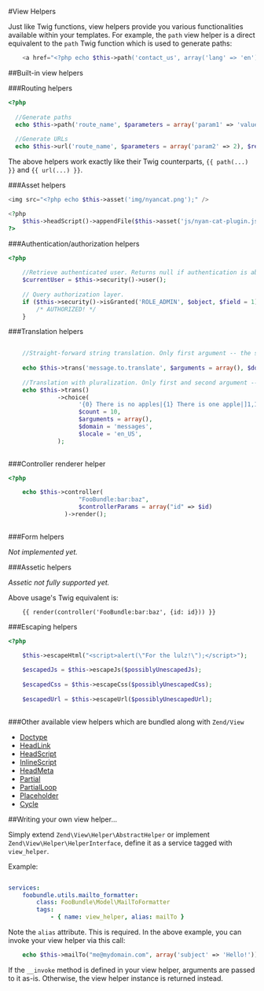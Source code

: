#View Helpers

Just like Twig functions, view helpers provide you various functionalities available within your templates. For example, the `path` view helper is a direct equivalent to the `path` Twig function which is used to generate paths:

```php
    <a href="<?php echo $this->path('contact_us', array('lang' => 'en')) ?>">Contact Us</a>
```

##Built-in view helpers

###Routing helpers

```php
<?php
  
  //Generate paths
  echo $this->path('route_name', $parameters = array('param1' => 'value1'), $relative = false);
  
  //Generate URLs
  echo $this->url('route_name', $parameters = array('param2' => 2), $relative = false);

```

The above helpers work exactly like their Twig counterparts, `{{ path(...) }}` and `{{ url(...) }}`.

###Asset helpers

```php
<img src="<?php echo $this->asset('img/nyancat.png');" />

<?php
    $this->headScript()->appendFile($this->asset('js/nyan-cat-plugin.js'));
?>
```

###Authentication/authorization helpers

```php
<?php
    
    //Retrieve authenticated user. Returns null if authentication is absent in security context.
    $currentUser = $this->security()->user();
    
    // Query authorization layer.
    if ($this->security()->isGranted('ROLE_ADMIN', $object, $field = 1)) {
        /* AUTHORIZED! */
    }
```

###Translation helpers
```php
    
    //Straight-forward string translation. Only first argument -- the string key -- is required.
    
    echo $this->trans('message.to.translate', $arguments = array(), $domain = 'FooBundle', $locale = 'fr_FR');
    
    //Translation with pluralization. Only first and second argument -- the string key and count -- are required.
    echo $this->trans()
              ->choice(
                    '{0} There is no apples|{1} There is one apple|]1,Inf[ There are %count% apples',
                    $count = 10,
                    $arguments = array(),
                    $domain = 'messages',
                    $locale = 'en_US',
              );
    
```

###Controller renderer helper

```php
<?php

    echo $this->controller(
                    "FooBundle:bar:baz",
                    $controllerParams = array("id" => $id)
                )->render();
    
```

###Form helpers

_Not implemented yet._

###Assetic helpers

_Assetic not fully supported yet._

Above usage's Twig equivalent is:

```twig
    {{ render(controller('FooBundle:bar:baz', {id: id})) }}
```

###Escaping helpers

```php
<?php

    $this->escapeHtml("<script>alert(\"For the lulz!\");</script>");
    
    $escapedJs = $this->escapeJs($possiblyUnescapedJs);
    
    $escapedCss = $this->escapeCss($possiblyUnescapedCss);
    
    $escapedUrl = $this->escapeUrl($possiblyUnescapedUrl);
    
```

###Other available view helpers which are bundled along with `Zend/View`

 - [Doctype](http://framework.zend.com/manual/2.0/en/modules/zend.view.helpers.doctype.html#zend-view-helpers-initial-doctype)
 - [HeadLink](http://framework.zend.com/manual/2.0/en/modules/zend.view.helpers.head-link.html#zend-view-helpers-initial-headlink)
 - [HeadScript](http://framework.zend.com/manual/2.0/en/modules/zend.view.helpers.head-script.html#zend-view-helpers-initial-headscript)
 - [InlineScript](http://framework.zend.com/manual/2.0/en/modules/zend.view.helpers.inline-script.html#zend-view-helpers-initial-inlinescript)
 - [HeadMeta](http://framework.zend.com/manual/2.0/en/modules/zend.view.helpers.head-meta.html#zend-view-helpers-initial-headmeta)
 - [Partial](http://framework.zend.com/manual/2.0/en/modules/zend.view.helpers.html#partial-helper)
 - [PartialLoop](http://framework.zend.com/manual/2.0/en/modules/zend.view.helpers.html#partial-helper)
 - [Placeholder](http://framework.zend.com/manual/2.0/en/modules/zend.view.helpers.placeholder.html)
 - [Cycle](http://framework.zend.com/manual/2.0/en/modules/zend.view.helpers.html#cycle-helper)

##Writing your own view helper...

Simply extend `Zend\View\Helper\AbstractHelper` or implement `Zend\View\Helper\HelperInterface`, define it as a service tagged with `view_helper`.

Example:

```yaml

services:
    foobundle.utils.mailto_formatter:
        class: FooBundle\Model\MailToFormatter
        tags:
            - { name: view_helper, alias: mailTo }

```

Note the `alias` attribute. This is required. In the above example, you can invoke your view helper via this call:

```php
    echo $this->mailTo("me@mydomain.com", array('subject' => 'Hello!'));
```

If the `__invoke` method is defined in your view helper, arguments are passed to it as-is. Otherwise, the view helper instance is returned instead.
